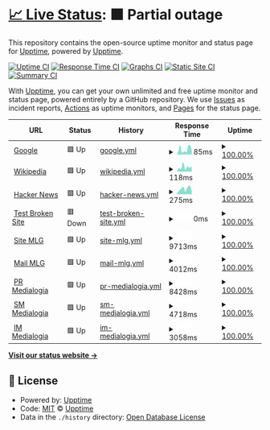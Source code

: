 # [📈 Live Status](https://upptime.github.io/upptime): <!--live status--> **🟧 Partial outage**

This repository contains the open-source uptime monitor and status page for [Upptime](https://upptime.js.org), powered by [Upptime](https://github.com/upptime/upptime).

[![Uptime CI](https://github.com/Ezh494/upptime/workflows/Uptime%20CI/badge.svg)](https://github.com/Ezh494/upptime/actions?query=workflow%3A%22Uptime+CI%22)
[![Response Time CI](https://github.com/Ezh494/upptime/workflows/Response%20Time%20CI/badge.svg)](https://github.com/Ezh494/upptime/actions?query=workflow%3A%22Response+Time+CI%22)
[![Graphs CI](https://github.com/Ezh494/upptime/workflows/Graphs%20CI/badge.svg)](https://github.com/Ezh494/upptime/actions?query=workflow%3A%22Graphs+CI%22)
[![Static Site CI](https://github.com/Ezh494/upptime/workflows/Static%20Site%20CI/badge.svg)](https://github.com/Ezh494/upptime/actions?query=workflow%3A%22Static+Site+CI%22)
[![Summary CI](https://github.com/Ezh494/upptime/workflows/Summary%20CI/badge.svg)](https://github.com/Ezh494/upptime/actions?query=workflow%3A%22Summary+CI%22)

With [Upptime](https://upptime.js.org), you can get your own unlimited and free uptime monitor and status page, powered entirely by a GitHub repository. We use [Issues](https://github.com/upptime/upptime/issues) as incident reports, [Actions](https://github.com/Ezh494/upptime/actions) as uptime monitors, and [Pages](https://upptime.github.io/upptime) for the status page.

<!--start: status pages-->
<!-- This summary is generated by Upptime (https://github.com/upptime/upptime) -->
<!-- Do not edit this manually, your changes will be overwritten -->
<!-- prettier-ignore -->
| URL | Status | History | Response Time | Uptime |
| --- | ------ | ------- | ------------- | ------ |
| <img alt="" src="https://icons.duckduckgo.com/ip3/www.google.com.ico" height="13"> [Google](https://www.google.com) | 🟩 Up | [google.yml](https://github.com/Ezh494/Upptime/commits/HEAD/history/google.yml) | <details><summary><img alt="Response time graph" src="./graphs/google/response-time-week.png" height="20"> 85ms</summary><br><a href="https://Ezh494.github.io/upptime/history/google"><img alt="Response time 85" src="https://img.shields.io/endpoint?url=https%3A%2F%2Fraw.githubusercontent.com%2FEzh494%2FUpptime%2FHEAD%2Fapi%2Fgoogle%2Fresponse-time.json"></a><br><a href="https://Ezh494.github.io/upptime/history/google"><img alt="24-hour response time 85" src="https://img.shields.io/endpoint?url=https%3A%2F%2Fraw.githubusercontent.com%2FEzh494%2FUpptime%2FHEAD%2Fapi%2Fgoogle%2Fresponse-time-day.json"></a><br><a href="https://Ezh494.github.io/upptime/history/google"><img alt="7-day response time 85" src="https://img.shields.io/endpoint?url=https%3A%2F%2Fraw.githubusercontent.com%2FEzh494%2FUpptime%2FHEAD%2Fapi%2Fgoogle%2Fresponse-time-week.json"></a><br><a href="https://Ezh494.github.io/upptime/history/google"><img alt="30-day response time 85" src="https://img.shields.io/endpoint?url=https%3A%2F%2Fraw.githubusercontent.com%2FEzh494%2FUpptime%2FHEAD%2Fapi%2Fgoogle%2Fresponse-time-month.json"></a><br><a href="https://Ezh494.github.io/upptime/history/google"><img alt="1-year response time 85" src="https://img.shields.io/endpoint?url=https%3A%2F%2Fraw.githubusercontent.com%2FEzh494%2FUpptime%2FHEAD%2Fapi%2Fgoogle%2Fresponse-time-year.json"></a></details> | <details><summary><a href="https://Ezh494.github.io/upptime/history/google">100.00%</a></summary><a href="https://Ezh494.github.io/upptime/history/google"><img alt="All-time uptime 100.00%" src="https://img.shields.io/endpoint?url=https%3A%2F%2Fraw.githubusercontent.com%2FEzh494%2FUpptime%2FHEAD%2Fapi%2Fgoogle%2Fuptime.json"></a><br><a href="https://Ezh494.github.io/upptime/history/google"><img alt="24-hour uptime 100.00%" src="https://img.shields.io/endpoint?url=https%3A%2F%2Fraw.githubusercontent.com%2FEzh494%2FUpptime%2FHEAD%2Fapi%2Fgoogle%2Fuptime-day.json"></a><br><a href="https://Ezh494.github.io/upptime/history/google"><img alt="7-day uptime 100.00%" src="https://img.shields.io/endpoint?url=https%3A%2F%2Fraw.githubusercontent.com%2FEzh494%2FUpptime%2FHEAD%2Fapi%2Fgoogle%2Fuptime-week.json"></a><br><a href="https://Ezh494.github.io/upptime/history/google"><img alt="30-day uptime 100.00%" src="https://img.shields.io/endpoint?url=https%3A%2F%2Fraw.githubusercontent.com%2FEzh494%2FUpptime%2FHEAD%2Fapi%2Fgoogle%2Fuptime-month.json"></a><br><a href="https://Ezh494.github.io/upptime/history/google"><img alt="1-year uptime 100.00%" src="https://img.shields.io/endpoint?url=https%3A%2F%2Fraw.githubusercontent.com%2FEzh494%2FUpptime%2FHEAD%2Fapi%2Fgoogle%2Fuptime-year.json"></a></details>
| <img alt="" src="https://icons.duckduckgo.com/ip3/en.wikipedia.org.ico" height="13"> [Wikipedia](https://en.wikipedia.org) | 🟩 Up | [wikipedia.yml](https://github.com/Ezh494/Upptime/commits/HEAD/history/wikipedia.yml) | <details><summary><img alt="Response time graph" src="./graphs/wikipedia/response-time-week.png" height="20"> 118ms</summary><br><a href="https://Ezh494.github.io/upptime/history/wikipedia"><img alt="Response time 118" src="https://img.shields.io/endpoint?url=https%3A%2F%2Fraw.githubusercontent.com%2FEzh494%2FUpptime%2FHEAD%2Fapi%2Fwikipedia%2Fresponse-time.json"></a><br><a href="https://Ezh494.github.io/upptime/history/wikipedia"><img alt="24-hour response time 118" src="https://img.shields.io/endpoint?url=https%3A%2F%2Fraw.githubusercontent.com%2FEzh494%2FUpptime%2FHEAD%2Fapi%2Fwikipedia%2Fresponse-time-day.json"></a><br><a href="https://Ezh494.github.io/upptime/history/wikipedia"><img alt="7-day response time 118" src="https://img.shields.io/endpoint?url=https%3A%2F%2Fraw.githubusercontent.com%2FEzh494%2FUpptime%2FHEAD%2Fapi%2Fwikipedia%2Fresponse-time-week.json"></a><br><a href="https://Ezh494.github.io/upptime/history/wikipedia"><img alt="30-day response time 118" src="https://img.shields.io/endpoint?url=https%3A%2F%2Fraw.githubusercontent.com%2FEzh494%2FUpptime%2FHEAD%2Fapi%2Fwikipedia%2Fresponse-time-month.json"></a><br><a href="https://Ezh494.github.io/upptime/history/wikipedia"><img alt="1-year response time 118" src="https://img.shields.io/endpoint?url=https%3A%2F%2Fraw.githubusercontent.com%2FEzh494%2FUpptime%2FHEAD%2Fapi%2Fwikipedia%2Fresponse-time-year.json"></a></details> | <details><summary><a href="https://Ezh494.github.io/upptime/history/wikipedia">100.00%</a></summary><a href="https://Ezh494.github.io/upptime/history/wikipedia"><img alt="All-time uptime 100.00%" src="https://img.shields.io/endpoint?url=https%3A%2F%2Fraw.githubusercontent.com%2FEzh494%2FUpptime%2FHEAD%2Fapi%2Fwikipedia%2Fuptime.json"></a><br><a href="https://Ezh494.github.io/upptime/history/wikipedia"><img alt="24-hour uptime 100.00%" src="https://img.shields.io/endpoint?url=https%3A%2F%2Fraw.githubusercontent.com%2FEzh494%2FUpptime%2FHEAD%2Fapi%2Fwikipedia%2Fuptime-day.json"></a><br><a href="https://Ezh494.github.io/upptime/history/wikipedia"><img alt="7-day uptime 100.00%" src="https://img.shields.io/endpoint?url=https%3A%2F%2Fraw.githubusercontent.com%2FEzh494%2FUpptime%2FHEAD%2Fapi%2Fwikipedia%2Fuptime-week.json"></a><br><a href="https://Ezh494.github.io/upptime/history/wikipedia"><img alt="30-day uptime 100.00%" src="https://img.shields.io/endpoint?url=https%3A%2F%2Fraw.githubusercontent.com%2FEzh494%2FUpptime%2FHEAD%2Fapi%2Fwikipedia%2Fuptime-month.json"></a><br><a href="https://Ezh494.github.io/upptime/history/wikipedia"><img alt="1-year uptime 100.00%" src="https://img.shields.io/endpoint?url=https%3A%2F%2Fraw.githubusercontent.com%2FEzh494%2FUpptime%2FHEAD%2Fapi%2Fwikipedia%2Fuptime-year.json"></a></details>
| <img alt="" src="https://icons.duckduckgo.com/ip3/news.ycombinator.com.ico" height="13"> [Hacker News](https://news.ycombinator.com) | 🟩 Up | [hacker-news.yml](https://github.com/Ezh494/Upptime/commits/HEAD/history/hacker-news.yml) | <details><summary><img alt="Response time graph" src="./graphs/hacker-news/response-time-week.png" height="20"> 275ms</summary><br><a href="https://Ezh494.github.io/upptime/history/hacker-news"><img alt="Response time 275" src="https://img.shields.io/endpoint?url=https%3A%2F%2Fraw.githubusercontent.com%2FEzh494%2FUpptime%2FHEAD%2Fapi%2Fhacker-news%2Fresponse-time.json"></a><br><a href="https://Ezh494.github.io/upptime/history/hacker-news"><img alt="24-hour response time 275" src="https://img.shields.io/endpoint?url=https%3A%2F%2Fraw.githubusercontent.com%2FEzh494%2FUpptime%2FHEAD%2Fapi%2Fhacker-news%2Fresponse-time-day.json"></a><br><a href="https://Ezh494.github.io/upptime/history/hacker-news"><img alt="7-day response time 275" src="https://img.shields.io/endpoint?url=https%3A%2F%2Fraw.githubusercontent.com%2FEzh494%2FUpptime%2FHEAD%2Fapi%2Fhacker-news%2Fresponse-time-week.json"></a><br><a href="https://Ezh494.github.io/upptime/history/hacker-news"><img alt="30-day response time 275" src="https://img.shields.io/endpoint?url=https%3A%2F%2Fraw.githubusercontent.com%2FEzh494%2FUpptime%2FHEAD%2Fapi%2Fhacker-news%2Fresponse-time-month.json"></a><br><a href="https://Ezh494.github.io/upptime/history/hacker-news"><img alt="1-year response time 275" src="https://img.shields.io/endpoint?url=https%3A%2F%2Fraw.githubusercontent.com%2FEzh494%2FUpptime%2FHEAD%2Fapi%2Fhacker-news%2Fresponse-time-year.json"></a></details> | <details><summary><a href="https://Ezh494.github.io/upptime/history/hacker-news">100.00%</a></summary><a href="https://Ezh494.github.io/upptime/history/hacker-news"><img alt="All-time uptime 100.00%" src="https://img.shields.io/endpoint?url=https%3A%2F%2Fraw.githubusercontent.com%2FEzh494%2FUpptime%2FHEAD%2Fapi%2Fhacker-news%2Fuptime.json"></a><br><a href="https://Ezh494.github.io/upptime/history/hacker-news"><img alt="24-hour uptime 100.00%" src="https://img.shields.io/endpoint?url=https%3A%2F%2Fraw.githubusercontent.com%2FEzh494%2FUpptime%2FHEAD%2Fapi%2Fhacker-news%2Fuptime-day.json"></a><br><a href="https://Ezh494.github.io/upptime/history/hacker-news"><img alt="7-day uptime 100.00%" src="https://img.shields.io/endpoint?url=https%3A%2F%2Fraw.githubusercontent.com%2FEzh494%2FUpptime%2FHEAD%2Fapi%2Fhacker-news%2Fuptime-week.json"></a><br><a href="https://Ezh494.github.io/upptime/history/hacker-news"><img alt="30-day uptime 100.00%" src="https://img.shields.io/endpoint?url=https%3A%2F%2Fraw.githubusercontent.com%2FEzh494%2FUpptime%2FHEAD%2Fapi%2Fhacker-news%2Fuptime-month.json"></a><br><a href="https://Ezh494.github.io/upptime/history/hacker-news"><img alt="1-year uptime 100.00%" src="https://img.shields.io/endpoint?url=https%3A%2F%2Fraw.githubusercontent.com%2FEzh494%2FUpptime%2FHEAD%2Fapi%2Fhacker-news%2Fuptime-year.json"></a></details>
| <img alt="" src="https://icons.duckduckgo.com/ip3/thissitedoesnotexist.koj.co.ico" height="13"> [Test Broken Site](https://thissitedoesnotexist.koj.co) | 🟥 Down | [test-broken-site.yml](https://github.com/Ezh494/Upptime/commits/HEAD/history/test-broken-site.yml) | <details><summary><img alt="Response time graph" src="./graphs/test-broken-site/response-time-week.png" height="20"> 0ms</summary><br><a href="https://Ezh494.github.io/upptime/history/test-broken-site"><img alt="Response time 0" src="https://img.shields.io/endpoint?url=https%3A%2F%2Fraw.githubusercontent.com%2FEzh494%2FUpptime%2FHEAD%2Fapi%2Ftest-broken-site%2Fresponse-time.json"></a><br><a href="https://Ezh494.github.io/upptime/history/test-broken-site"><img alt="24-hour response time 0" src="https://img.shields.io/endpoint?url=https%3A%2F%2Fraw.githubusercontent.com%2FEzh494%2FUpptime%2FHEAD%2Fapi%2Ftest-broken-site%2Fresponse-time-day.json"></a><br><a href="https://Ezh494.github.io/upptime/history/test-broken-site"><img alt="7-day response time 0" src="https://img.shields.io/endpoint?url=https%3A%2F%2Fraw.githubusercontent.com%2FEzh494%2FUpptime%2FHEAD%2Fapi%2Ftest-broken-site%2Fresponse-time-week.json"></a><br><a href="https://Ezh494.github.io/upptime/history/test-broken-site"><img alt="30-day response time 0" src="https://img.shields.io/endpoint?url=https%3A%2F%2Fraw.githubusercontent.com%2FEzh494%2FUpptime%2FHEAD%2Fapi%2Ftest-broken-site%2Fresponse-time-month.json"></a><br><a href="https://Ezh494.github.io/upptime/history/test-broken-site"><img alt="1-year response time 0" src="https://img.shields.io/endpoint?url=https%3A%2F%2Fraw.githubusercontent.com%2FEzh494%2FUpptime%2FHEAD%2Fapi%2Ftest-broken-site%2Fresponse-time-year.json"></a></details> | <details><summary><a href="https://Ezh494.github.io/upptime/history/test-broken-site">100.00%</a></summary><a href="https://Ezh494.github.io/upptime/history/test-broken-site"><img alt="All-time uptime 100.00%" src="https://img.shields.io/endpoint?url=https%3A%2F%2Fraw.githubusercontent.com%2FEzh494%2FUpptime%2FHEAD%2Fapi%2Ftest-broken-site%2Fuptime.json"></a><br><a href="https://Ezh494.github.io/upptime/history/test-broken-site"><img alt="24-hour uptime 100.00%" src="https://img.shields.io/endpoint?url=https%3A%2F%2Fraw.githubusercontent.com%2FEzh494%2FUpptime%2FHEAD%2Fapi%2Ftest-broken-site%2Fuptime-day.json"></a><br><a href="https://Ezh494.github.io/upptime/history/test-broken-site"><img alt="7-day uptime 100.00%" src="https://img.shields.io/endpoint?url=https%3A%2F%2Fraw.githubusercontent.com%2FEzh494%2FUpptime%2FHEAD%2Fapi%2Ftest-broken-site%2Fuptime-week.json"></a><br><a href="https://Ezh494.github.io/upptime/history/test-broken-site"><img alt="30-day uptime 100.00%" src="https://img.shields.io/endpoint?url=https%3A%2F%2Fraw.githubusercontent.com%2FEzh494%2FUpptime%2FHEAD%2Fapi%2Ftest-broken-site%2Fuptime-month.json"></a><br><a href="https://Ezh494.github.io/upptime/history/test-broken-site"><img alt="1-year uptime 100.00%" src="https://img.shields.io/endpoint?url=https%3A%2F%2Fraw.githubusercontent.com%2FEzh494%2FUpptime%2FHEAD%2Fapi%2Ftest-broken-site%2Fuptime-year.json"></a></details>
| <img alt="" src="https://icons.duckduckgo.com/ip3/mlg.ru.ico" height="13"> [Site MLG](https://mlg.ru) | 🟩 Up | [site-mlg.yml](https://github.com/Ezh494/Upptime/commits/HEAD/history/site-mlg.yml) | <details><summary><img alt="Response time graph" src="./graphs/site-mlg/response-time-week.png" height="20"> 9713ms</summary><br><a href="https://Ezh494.github.io/upptime/history/site-mlg"><img alt="Response time 9713" src="https://img.shields.io/endpoint?url=https%3A%2F%2Fraw.githubusercontent.com%2FEzh494%2FUpptime%2FHEAD%2Fapi%2Fsite-mlg%2Fresponse-time.json"></a><br><a href="https://Ezh494.github.io/upptime/history/site-mlg"><img alt="24-hour response time 9713" src="https://img.shields.io/endpoint?url=https%3A%2F%2Fraw.githubusercontent.com%2FEzh494%2FUpptime%2FHEAD%2Fapi%2Fsite-mlg%2Fresponse-time-day.json"></a><br><a href="https://Ezh494.github.io/upptime/history/site-mlg"><img alt="7-day response time 9713" src="https://img.shields.io/endpoint?url=https%3A%2F%2Fraw.githubusercontent.com%2FEzh494%2FUpptime%2FHEAD%2Fapi%2Fsite-mlg%2Fresponse-time-week.json"></a><br><a href="https://Ezh494.github.io/upptime/history/site-mlg"><img alt="30-day response time 9713" src="https://img.shields.io/endpoint?url=https%3A%2F%2Fraw.githubusercontent.com%2FEzh494%2FUpptime%2FHEAD%2Fapi%2Fsite-mlg%2Fresponse-time-month.json"></a><br><a href="https://Ezh494.github.io/upptime/history/site-mlg"><img alt="1-year response time 9713" src="https://img.shields.io/endpoint?url=https%3A%2F%2Fraw.githubusercontent.com%2FEzh494%2FUpptime%2FHEAD%2Fapi%2Fsite-mlg%2Fresponse-time-year.json"></a></details> | <details><summary><a href="https://Ezh494.github.io/upptime/history/site-mlg">100.00%</a></summary><a href="https://Ezh494.github.io/upptime/history/site-mlg"><img alt="All-time uptime 100.00%" src="https://img.shields.io/endpoint?url=https%3A%2F%2Fraw.githubusercontent.com%2FEzh494%2FUpptime%2FHEAD%2Fapi%2Fsite-mlg%2Fuptime.json"></a><br><a href="https://Ezh494.github.io/upptime/history/site-mlg"><img alt="24-hour uptime 100.00%" src="https://img.shields.io/endpoint?url=https%3A%2F%2Fraw.githubusercontent.com%2FEzh494%2FUpptime%2FHEAD%2Fapi%2Fsite-mlg%2Fuptime-day.json"></a><br><a href="https://Ezh494.github.io/upptime/history/site-mlg"><img alt="7-day uptime 100.00%" src="https://img.shields.io/endpoint?url=https%3A%2F%2Fraw.githubusercontent.com%2FEzh494%2FUpptime%2FHEAD%2Fapi%2Fsite-mlg%2Fuptime-week.json"></a><br><a href="https://Ezh494.github.io/upptime/history/site-mlg"><img alt="30-day uptime 100.00%" src="https://img.shields.io/endpoint?url=https%3A%2F%2Fraw.githubusercontent.com%2FEzh494%2FUpptime%2FHEAD%2Fapi%2Fsite-mlg%2Fuptime-month.json"></a><br><a href="https://Ezh494.github.io/upptime/history/site-mlg"><img alt="1-year uptime 100.00%" src="https://img.shields.io/endpoint?url=https%3A%2F%2Fraw.githubusercontent.com%2FEzh494%2FUpptime%2FHEAD%2Fapi%2Fsite-mlg%2Fuptime-year.json"></a></details>
| <img alt="" src="https://icons.duckduckgo.com/ip3/mail.mlg.ru.ico" height="13"> [Mail MLG](https://mail.mlg.ru) | 🟩 Up | [mail-mlg.yml](https://github.com/Ezh494/Upptime/commits/HEAD/history/mail-mlg.yml) | <details><summary><img alt="Response time graph" src="./graphs/mail-mlg/response-time-week.png" height="20"> 4012ms</summary><br><a href="https://Ezh494.github.io/upptime/history/mail-mlg"><img alt="Response time 4012" src="https://img.shields.io/endpoint?url=https%3A%2F%2Fraw.githubusercontent.com%2FEzh494%2FUpptime%2FHEAD%2Fapi%2Fmail-mlg%2Fresponse-time.json"></a><br><a href="https://Ezh494.github.io/upptime/history/mail-mlg"><img alt="24-hour response time 4012" src="https://img.shields.io/endpoint?url=https%3A%2F%2Fraw.githubusercontent.com%2FEzh494%2FUpptime%2FHEAD%2Fapi%2Fmail-mlg%2Fresponse-time-day.json"></a><br><a href="https://Ezh494.github.io/upptime/history/mail-mlg"><img alt="7-day response time 4012" src="https://img.shields.io/endpoint?url=https%3A%2F%2Fraw.githubusercontent.com%2FEzh494%2FUpptime%2FHEAD%2Fapi%2Fmail-mlg%2Fresponse-time-week.json"></a><br><a href="https://Ezh494.github.io/upptime/history/mail-mlg"><img alt="30-day response time 4012" src="https://img.shields.io/endpoint?url=https%3A%2F%2Fraw.githubusercontent.com%2FEzh494%2FUpptime%2FHEAD%2Fapi%2Fmail-mlg%2Fresponse-time-month.json"></a><br><a href="https://Ezh494.github.io/upptime/history/mail-mlg"><img alt="1-year response time 4012" src="https://img.shields.io/endpoint?url=https%3A%2F%2Fraw.githubusercontent.com%2FEzh494%2FUpptime%2FHEAD%2Fapi%2Fmail-mlg%2Fresponse-time-year.json"></a></details> | <details><summary><a href="https://Ezh494.github.io/upptime/history/mail-mlg">100.00%</a></summary><a href="https://Ezh494.github.io/upptime/history/mail-mlg"><img alt="All-time uptime 100.00%" src="https://img.shields.io/endpoint?url=https%3A%2F%2Fraw.githubusercontent.com%2FEzh494%2FUpptime%2FHEAD%2Fapi%2Fmail-mlg%2Fuptime.json"></a><br><a href="https://Ezh494.github.io/upptime/history/mail-mlg"><img alt="24-hour uptime 100.00%" src="https://img.shields.io/endpoint?url=https%3A%2F%2Fraw.githubusercontent.com%2FEzh494%2FUpptime%2FHEAD%2Fapi%2Fmail-mlg%2Fuptime-day.json"></a><br><a href="https://Ezh494.github.io/upptime/history/mail-mlg"><img alt="7-day uptime 100.00%" src="https://img.shields.io/endpoint?url=https%3A%2F%2Fraw.githubusercontent.com%2FEzh494%2FUpptime%2FHEAD%2Fapi%2Fmail-mlg%2Fuptime-week.json"></a><br><a href="https://Ezh494.github.io/upptime/history/mail-mlg"><img alt="30-day uptime 100.00%" src="https://img.shields.io/endpoint?url=https%3A%2F%2Fraw.githubusercontent.com%2FEzh494%2FUpptime%2FHEAD%2Fapi%2Fmail-mlg%2Fuptime-month.json"></a><br><a href="https://Ezh494.github.io/upptime/history/mail-mlg"><img alt="1-year uptime 100.00%" src="https://img.shields.io/endpoint?url=https%3A%2F%2Fraw.githubusercontent.com%2FEzh494%2FUpptime%2FHEAD%2Fapi%2Fmail-mlg%2Fuptime-year.json"></a></details>
| <img alt="" src="https://icons.duckduckgo.com/ip3/pr.mlg.ru.ico" height="13"> [PR Medialogia](https://pr.mlg.ru) | 🟩 Up | [pr-medialogia.yml](https://github.com/Ezh494/Upptime/commits/HEAD/history/pr-medialogia.yml) | <details><summary><img alt="Response time graph" src="./graphs/pr-medialogia/response-time-week.png" height="20"> 8428ms</summary><br><a href="https://Ezh494.github.io/upptime/history/pr-medialogia"><img alt="Response time 8428" src="https://img.shields.io/endpoint?url=https%3A%2F%2Fraw.githubusercontent.com%2FEzh494%2FUpptime%2FHEAD%2Fapi%2Fpr-medialogia%2Fresponse-time.json"></a><br><a href="https://Ezh494.github.io/upptime/history/pr-medialogia"><img alt="24-hour response time 8428" src="https://img.shields.io/endpoint?url=https%3A%2F%2Fraw.githubusercontent.com%2FEzh494%2FUpptime%2FHEAD%2Fapi%2Fpr-medialogia%2Fresponse-time-day.json"></a><br><a href="https://Ezh494.github.io/upptime/history/pr-medialogia"><img alt="7-day response time 8428" src="https://img.shields.io/endpoint?url=https%3A%2F%2Fraw.githubusercontent.com%2FEzh494%2FUpptime%2FHEAD%2Fapi%2Fpr-medialogia%2Fresponse-time-week.json"></a><br><a href="https://Ezh494.github.io/upptime/history/pr-medialogia"><img alt="30-day response time 8428" src="https://img.shields.io/endpoint?url=https%3A%2F%2Fraw.githubusercontent.com%2FEzh494%2FUpptime%2FHEAD%2Fapi%2Fpr-medialogia%2Fresponse-time-month.json"></a><br><a href="https://Ezh494.github.io/upptime/history/pr-medialogia"><img alt="1-year response time 8428" src="https://img.shields.io/endpoint?url=https%3A%2F%2Fraw.githubusercontent.com%2FEzh494%2FUpptime%2FHEAD%2Fapi%2Fpr-medialogia%2Fresponse-time-year.json"></a></details> | <details><summary><a href="https://Ezh494.github.io/upptime/history/pr-medialogia">100.00%</a></summary><a href="https://Ezh494.github.io/upptime/history/pr-medialogia"><img alt="All-time uptime 100.00%" src="https://img.shields.io/endpoint?url=https%3A%2F%2Fraw.githubusercontent.com%2FEzh494%2FUpptime%2FHEAD%2Fapi%2Fpr-medialogia%2Fuptime.json"></a><br><a href="https://Ezh494.github.io/upptime/history/pr-medialogia"><img alt="24-hour uptime 100.00%" src="https://img.shields.io/endpoint?url=https%3A%2F%2Fraw.githubusercontent.com%2FEzh494%2FUpptime%2FHEAD%2Fapi%2Fpr-medialogia%2Fuptime-day.json"></a><br><a href="https://Ezh494.github.io/upptime/history/pr-medialogia"><img alt="7-day uptime 100.00%" src="https://img.shields.io/endpoint?url=https%3A%2F%2Fraw.githubusercontent.com%2FEzh494%2FUpptime%2FHEAD%2Fapi%2Fpr-medialogia%2Fuptime-week.json"></a><br><a href="https://Ezh494.github.io/upptime/history/pr-medialogia"><img alt="30-day uptime 100.00%" src="https://img.shields.io/endpoint?url=https%3A%2F%2Fraw.githubusercontent.com%2FEzh494%2FUpptime%2FHEAD%2Fapi%2Fpr-medialogia%2Fuptime-month.json"></a><br><a href="https://Ezh494.github.io/upptime/history/pr-medialogia"><img alt="1-year uptime 100.00%" src="https://img.shields.io/endpoint?url=https%3A%2F%2Fraw.githubusercontent.com%2FEzh494%2FUpptime%2FHEAD%2Fapi%2Fpr-medialogia%2Fuptime-year.json"></a></details>
| <img alt="" src="https://icons.duckduckgo.com/ip3/sm.mlg.ru.ico" height="13"> [SM Medialogia](https://sm.mlg.ru) | 🟩 Up | [sm-medialogia.yml](https://github.com/Ezh494/Upptime/commits/HEAD/history/sm-medialogia.yml) | <details><summary><img alt="Response time graph" src="./graphs/sm-medialogia/response-time-week.png" height="20"> 4718ms</summary><br><a href="https://Ezh494.github.io/upptime/history/sm-medialogia"><img alt="Response time 4718" src="https://img.shields.io/endpoint?url=https%3A%2F%2Fraw.githubusercontent.com%2FEzh494%2FUpptime%2FHEAD%2Fapi%2Fsm-medialogia%2Fresponse-time.json"></a><br><a href="https://Ezh494.github.io/upptime/history/sm-medialogia"><img alt="24-hour response time 4718" src="https://img.shields.io/endpoint?url=https%3A%2F%2Fraw.githubusercontent.com%2FEzh494%2FUpptime%2FHEAD%2Fapi%2Fsm-medialogia%2Fresponse-time-day.json"></a><br><a href="https://Ezh494.github.io/upptime/history/sm-medialogia"><img alt="7-day response time 4718" src="https://img.shields.io/endpoint?url=https%3A%2F%2Fraw.githubusercontent.com%2FEzh494%2FUpptime%2FHEAD%2Fapi%2Fsm-medialogia%2Fresponse-time-week.json"></a><br><a href="https://Ezh494.github.io/upptime/history/sm-medialogia"><img alt="30-day response time 4718" src="https://img.shields.io/endpoint?url=https%3A%2F%2Fraw.githubusercontent.com%2FEzh494%2FUpptime%2FHEAD%2Fapi%2Fsm-medialogia%2Fresponse-time-month.json"></a><br><a href="https://Ezh494.github.io/upptime/history/sm-medialogia"><img alt="1-year response time 4718" src="https://img.shields.io/endpoint?url=https%3A%2F%2Fraw.githubusercontent.com%2FEzh494%2FUpptime%2FHEAD%2Fapi%2Fsm-medialogia%2Fresponse-time-year.json"></a></details> | <details><summary><a href="https://Ezh494.github.io/upptime/history/sm-medialogia">100.00%</a></summary><a href="https://Ezh494.github.io/upptime/history/sm-medialogia"><img alt="All-time uptime 100.00%" src="https://img.shields.io/endpoint?url=https%3A%2F%2Fraw.githubusercontent.com%2FEzh494%2FUpptime%2FHEAD%2Fapi%2Fsm-medialogia%2Fuptime.json"></a><br><a href="https://Ezh494.github.io/upptime/history/sm-medialogia"><img alt="24-hour uptime 100.00%" src="https://img.shields.io/endpoint?url=https%3A%2F%2Fraw.githubusercontent.com%2FEzh494%2FUpptime%2FHEAD%2Fapi%2Fsm-medialogia%2Fuptime-day.json"></a><br><a href="https://Ezh494.github.io/upptime/history/sm-medialogia"><img alt="7-day uptime 100.00%" src="https://img.shields.io/endpoint?url=https%3A%2F%2Fraw.githubusercontent.com%2FEzh494%2FUpptime%2FHEAD%2Fapi%2Fsm-medialogia%2Fuptime-week.json"></a><br><a href="https://Ezh494.github.io/upptime/history/sm-medialogia"><img alt="30-day uptime 100.00%" src="https://img.shields.io/endpoint?url=https%3A%2F%2Fraw.githubusercontent.com%2FEzh494%2FUpptime%2FHEAD%2Fapi%2Fsm-medialogia%2Fuptime-month.json"></a><br><a href="https://Ezh494.github.io/upptime/history/sm-medialogia"><img alt="1-year uptime 100.00%" src="https://img.shields.io/endpoint?url=https%3A%2F%2Fraw.githubusercontent.com%2FEzh494%2FUpptime%2FHEAD%2Fapi%2Fsm-medialogia%2Fuptime-year.json"></a></details>
| <img alt="" src="https://icons.duckduckgo.com/ip3/im.mlg.ru.ico" height="13"> [IM Medialogia](https://im.mlg.ru) | 🟩 Up | [im-medialogia.yml](https://github.com/Ezh494/Upptime/commits/HEAD/history/im-medialogia.yml) | <details><summary><img alt="Response time graph" src="./graphs/im-medialogia/response-time-week.png" height="20"> 3058ms</summary><br><a href="https://Ezh494.github.io/upptime/history/im-medialogia"><img alt="Response time 3058" src="https://img.shields.io/endpoint?url=https%3A%2F%2Fraw.githubusercontent.com%2FEzh494%2FUpptime%2FHEAD%2Fapi%2Fim-medialogia%2Fresponse-time.json"></a><br><a href="https://Ezh494.github.io/upptime/history/im-medialogia"><img alt="24-hour response time 3058" src="https://img.shields.io/endpoint?url=https%3A%2F%2Fraw.githubusercontent.com%2FEzh494%2FUpptime%2FHEAD%2Fapi%2Fim-medialogia%2Fresponse-time-day.json"></a><br><a href="https://Ezh494.github.io/upptime/history/im-medialogia"><img alt="7-day response time 3058" src="https://img.shields.io/endpoint?url=https%3A%2F%2Fraw.githubusercontent.com%2FEzh494%2FUpptime%2FHEAD%2Fapi%2Fim-medialogia%2Fresponse-time-week.json"></a><br><a href="https://Ezh494.github.io/upptime/history/im-medialogia"><img alt="30-day response time 3058" src="https://img.shields.io/endpoint?url=https%3A%2F%2Fraw.githubusercontent.com%2FEzh494%2FUpptime%2FHEAD%2Fapi%2Fim-medialogia%2Fresponse-time-month.json"></a><br><a href="https://Ezh494.github.io/upptime/history/im-medialogia"><img alt="1-year response time 3058" src="https://img.shields.io/endpoint?url=https%3A%2F%2Fraw.githubusercontent.com%2FEzh494%2FUpptime%2FHEAD%2Fapi%2Fim-medialogia%2Fresponse-time-year.json"></a></details> | <details><summary><a href="https://Ezh494.github.io/upptime/history/im-medialogia">100.00%</a></summary><a href="https://Ezh494.github.io/upptime/history/im-medialogia"><img alt="All-time uptime 100.00%" src="https://img.shields.io/endpoint?url=https%3A%2F%2Fraw.githubusercontent.com%2FEzh494%2FUpptime%2FHEAD%2Fapi%2Fim-medialogia%2Fuptime.json"></a><br><a href="https://Ezh494.github.io/upptime/history/im-medialogia"><img alt="24-hour uptime 100.00%" src="https://img.shields.io/endpoint?url=https%3A%2F%2Fraw.githubusercontent.com%2FEzh494%2FUpptime%2FHEAD%2Fapi%2Fim-medialogia%2Fuptime-day.json"></a><br><a href="https://Ezh494.github.io/upptime/history/im-medialogia"><img alt="7-day uptime 100.00%" src="https://img.shields.io/endpoint?url=https%3A%2F%2Fraw.githubusercontent.com%2FEzh494%2FUpptime%2FHEAD%2Fapi%2Fim-medialogia%2Fuptime-week.json"></a><br><a href="https://Ezh494.github.io/upptime/history/im-medialogia"><img alt="30-day uptime 100.00%" src="https://img.shields.io/endpoint?url=https%3A%2F%2Fraw.githubusercontent.com%2FEzh494%2FUpptime%2FHEAD%2Fapi%2Fim-medialogia%2Fuptime-month.json"></a><br><a href="https://Ezh494.github.io/upptime/history/im-medialogia"><img alt="1-year uptime 100.00%" src="https://img.shields.io/endpoint?url=https%3A%2F%2Fraw.githubusercontent.com%2FEzh494%2FUpptime%2FHEAD%2Fapi%2Fim-medialogia%2Fuptime-year.json"></a></details>

<!--end: status pages-->

[**Visit our status website →**](https://upptime.github.io/upptime)

## 📄 License

- Powered by: [Upptime](https://github.com/upptime/upptime)
- Code: [MIT](./LICENSE) © [Upptime](https://upptime.js.org)
- Data in the `./history` directory: [Open Database License](https://opendatacommons.org/licenses/odbl/1-0/)
